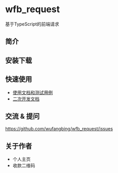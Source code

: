 # wfb_request
基于TypeScript的前端请求

## 简介

## 安装下载

## 快速使用

- [使用文档和测试用例](./doc/use/README.MD)
- [二次开发文档](./doc/dev/README.MD)

## 交流 & 提问
https://github.com/wufangbing/wfb_request/issues

## 关于作者
- 个人主页
- 收款二维码
